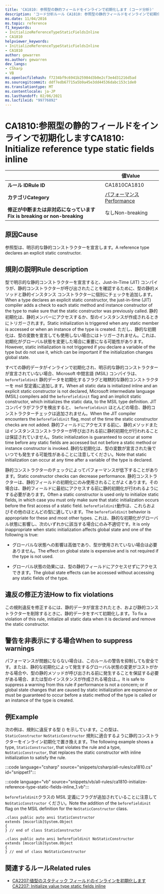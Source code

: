 ```yaml
---
title: 'CA1810: 参照型の静的フィールドをインラインで初期化します (コード分析)'
description: 'コード分析ルール CA1810: 参照型の静的フィールドをインラインで初期化する方法について説明します。'
ms.date: 11/04/2016
ms.topic: reference
f1_keywords:
- InitializeReferenceTypeStaticFieldsInline
- CA1810
helpviewer_keywords:
- InitializeReferenceTypeStaticFieldsInline
- CA1810
author: gewarren
ms.author: gewarren
dev_langs:
- CSharp
- VB
ms.openlocfilehash: f7234bf9c6941b25984d3b0e2cf3e4d31216d5ad
ms.sourcegitcommit: ddf7edb67715a5b9a45e3dd44536dabc153c1de0
ms.translationtype: MT
ms.contentlocale: ja-JP
ms.lasthandoff: 02/06/2021
ms.locfileid: "99776892"
---
```

# <a name="ca1810-initialize-reference-type-static-fields-inline"></a><span data-ttu-id="08574-103">CA1810:参照型の静的フィールドをインラインで初期化します</span><span class="sxs-lookup"><span data-stu-id="08574-103">CA1810: Initialize reference type static fields inline</span></span>

| | <span data-ttu-id="08574-104">値</span><span class="sxs-lookup"><span data-stu-id="08574-104">Value</span></span> |
|-|-|
| <span data-ttu-id="08574-105">**ルール ID**</span><span class="sxs-lookup"><span data-stu-id="08574-105">**Rule ID**</span></span> |<span data-ttu-id="08574-106">CA1810</span><span class="sxs-lookup"><span data-stu-id="08574-106">CA1810</span></span>|
| <span data-ttu-id="08574-107">**カテゴリ**</span><span class="sxs-lookup"><span data-stu-id="08574-107">**Category**</span></span> |[<span data-ttu-id="08574-108">パフォーマンス</span><span class="sxs-lookup"><span data-stu-id="08574-108">Performance</span></span>](performance-warnings.md)|
| <span data-ttu-id="08574-109">**修正が中断または非対応になっています**</span><span class="sxs-lookup"><span data-stu-id="08574-109">**Fix is breaking or non-breaking**</span></span> |<span data-ttu-id="08574-110">なし</span><span class="sxs-lookup"><span data-stu-id="08574-110">Non-breaking</span></span>|

## <a name="cause"></a><span data-ttu-id="08574-111">原因</span><span class="sxs-lookup"><span data-stu-id="08574-111">Cause</span></span>

<span data-ttu-id="08574-112">参照型は、明示的な静的コンストラクターを宣言します。</span><span class="sxs-lookup"><span data-stu-id="08574-112">A reference type declares an explicit static constructor.</span></span>

## <a name="rule-description"></a><span data-ttu-id="08574-113">規則の説明</span><span class="sxs-lookup"><span data-stu-id="08574-113">Rule description</span></span>

<span data-ttu-id="08574-114">型で明示的な静的コンストラクターを宣言すると、Just-In-Time (JIT) コンパイラが、静的コンストラクターが呼び出されたことを確認するために、型の静的メソッドと静的インスタンス コンストラクターに個別にチェックを追加します。</span><span class="sxs-lookup"><span data-stu-id="08574-114">When a type declares an explicit static constructor, the just-in-time (JIT) compiler adds a check to each static method and instance constructor of the type to make sure that the static constructor was previously called.</span></span> <span data-ttu-id="08574-115">静的初期化は、静的メンバーにアクセスするか、型のインスタンスが作成されるときにトリガーされます。</span><span class="sxs-lookup"><span data-stu-id="08574-115">Static initialization is triggered when any static member is accessed or when an instance of the type is created.</span></span> <span data-ttu-id="08574-116">ただし、静的な初期化は、型の変数を宣言しても使用しない場合にはトリガーされません。これは、初期化がグローバル状態を変更した場合に重要になる可能性があります。</span><span class="sxs-lookup"><span data-stu-id="08574-116">However, static initialization is not triggered if you declare a variable of the type but do not use it, which can be important if the initialization changes global state.</span></span>

<span data-ttu-id="08574-117">すべての静的データがインラインで初期化され、明示的な静的コンストラクターが宣言されていない場合、Microsoft 中間言語 (MSIL) コンパイラは、 `beforefieldinit` 静的データを初期化するフラグと暗黙的な静的コンストラクターを msil 型定義に追加します。</span><span class="sxs-lookup"><span data-stu-id="08574-117">When all static data is initialized inline and an explicit static constructor is not declared, Microsoft intermediate language (MSIL) compilers add the `beforefieldinit` flag and an implicit static constructor, which initializes the static data, to the MSIL type definition.</span></span> <span data-ttu-id="08574-118">JIT コンパイラがフラグを検出すると、 `beforefieldinit` ほとんどの場合、静的コンストラクターチェックは追加されません。</span><span class="sxs-lookup"><span data-stu-id="08574-118">When the JIT compiler encounters the `beforefieldinit` flag, most of the time the static constructor checks are not added.</span></span> <span data-ttu-id="08574-119">静的フィールドにアクセスする前に、静的メソッドまたはインスタンスコンストラクターが呼び出される前に静的初期化が行われることは保証されていません。</span><span class="sxs-lookup"><span data-stu-id="08574-119">Static initialization is guaranteed to occur at some time before any static fields are accessed but not before a static method or instance constructor is invoked.</span></span> <span data-ttu-id="08574-120">静的な初期化は、型の変数が宣言された後でいつでも発生する可能性があることに注意してください。</span><span class="sxs-lookup"><span data-stu-id="08574-120">Note that static initialization can occur at any time after a variable of the type is declared.</span></span>

<span data-ttu-id="08574-121">静的コンストラクターのチェックによってパフォーマンスが低下することがあります。</span><span class="sxs-lookup"><span data-stu-id="08574-121">Static constructor checks can decrease performance.</span></span> <span data-ttu-id="08574-122">静的コンストラクターは、静的フィールドの初期化にのみ使用されることがよくあります。その場合は、静的フィールドに最初にアクセスする前に静的初期化が行われるようにする必要があります。</span><span class="sxs-lookup"><span data-stu-id="08574-122">Often a static constructor is used only to initialize static fields, in which case you must only make sure that static initialization occurs before the first access of a static field.</span></span> <span data-ttu-id="08574-123">`beforefieldinit`動作は、これらおよびその他のほとんどの型に適しています。</span><span class="sxs-lookup"><span data-stu-id="08574-123">The `beforefieldinit` behavior is appropriate for these and most other types.</span></span> <span data-ttu-id="08574-124">これは、静的な初期化がグローバル状態に影響し、次のいずれかに該当する場合にのみ不適切です。</span><span class="sxs-lookup"><span data-stu-id="08574-124">It is only inappropriate when static initialization affects global state and one of the following is true:</span></span>

- <span data-ttu-id="08574-125">グローバルな状態への影響は高価であり、型が使用されていない場合は必要ありません。</span><span class="sxs-lookup"><span data-stu-id="08574-125">The effect on global state is expensive and is not required if the type is not used.</span></span>

- <span data-ttu-id="08574-126">グローバル状態の効果には、型の静的フィールドにアクセスせずにアクセスできます。</span><span class="sxs-lookup"><span data-stu-id="08574-126">The global state effects can be accessed without accessing any static fields of the type.</span></span>

## <a name="how-to-fix-violations"></a><span data-ttu-id="08574-127">違反の修正方法</span><span class="sxs-lookup"><span data-stu-id="08574-127">How to fix violations</span></span>

<span data-ttu-id="08574-128">この規則違反を修正するには、静的データが宣言されたとき、および静的コンストラクターを削除するときに、静的データをすべて初期化します。</span><span class="sxs-lookup"><span data-stu-id="08574-128">To fix a violation of this rule, initialize all static data when it is declared and remove the static constructor.</span></span>

## <a name="when-to-suppress-warnings"></a><span data-ttu-id="08574-129">警告を非表示にする場合</span><span class="sxs-lookup"><span data-stu-id="08574-129">When to suppress warnings</span></span>

<span data-ttu-id="08574-130">パフォーマンスが問題にならない場合は、このルールの警告を抑制しても安全です。または、静的な初期化によって発生するグローバル状態の変更がコストがかかる場合や、型の静的メソッドが呼び出される前に発生することを保証する必要がある場合、または型のインスタンスが作成される場合は、。</span><span class="sxs-lookup"><span data-stu-id="08574-130">It is safe to suppress a warning from this rule if performance is not a concern; or if global state changes that are caused by static initialization are expensive or must be guaranteed to occur before a static method of the type is called or an instance of the type is created.</span></span>

## <a name="example"></a><span data-ttu-id="08574-131">例</span><span class="sxs-lookup"><span data-stu-id="08574-131">Example</span></span>

<span data-ttu-id="08574-132">次の例は、規則に違反する型 () を示しています。この型は、 `StaticConstructor` `NoStaticConstructor` 規則に適合するように静的コンストラクターをインライン初期化で置き換えます。</span><span class="sxs-lookup"><span data-stu-id="08574-132">The following example shows a type, `StaticConstructor`, that violates the rule and a type, `NoStaticConstructor`, that replaces the static constructor with inline initialization to satisfy the rule.</span></span>

:::code language="csharp" source="snippets/csharp/all-rules/ca1810.cs" id="snippet1":::

:::code language="vb" source="snippets/vb/all-rules/ca1810-initialize-reference-type-static-fields-inline_1.vb":::

<span data-ttu-id="08574-133">`beforefieldinit`クラスの MSIL 定義にフラグが追加されていることに注意して `NoStaticConstructor` ください。</span><span class="sxs-lookup"><span data-stu-id="08574-133">Note the addition of the `beforefieldinit` flag on the MSIL definition for the `NoStaticConstructor` class.</span></span>

```il
.class public auto ansi StaticConstructor
extends [mscorlib]System.Object
{
} // end of class StaticConstructor

.class public auto ansi beforefieldinit NoStaticConstructor
extends [mscorlib]System.Object
{
} // end of class NoStaticConstructor
```

## <a name="related-rules"></a><span data-ttu-id="08574-134">関連するルール</span><span class="sxs-lookup"><span data-stu-id="08574-134">Related rules</span></span>

- [<span data-ttu-id="08574-135">CA2207:値型のスタティック フィールドのインラインを初期化します</span><span class="sxs-lookup"><span data-stu-id="08574-135">CA2207: Initialize value type static fields inline</span></span>](ca2207.md)
